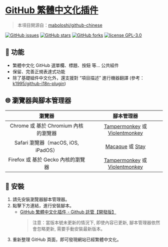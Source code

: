 # [GitHub 繁體中文化插件][project-url]

> 本項目開源自：[maboloshi/github-chinese](https://github.com/maboloshi/github-chinese)

  [![GitHub issues][issues-image]][issues-url]
  [![GitHub stars][stars-image]][stars-url]
  [![GitHub forks][forks-image]][forks-url]
  [![license GPL-3.0][license-image]][license-url]

## 🚩 功能

- 繁體中文化 GitHub 選單欄、標題、按鈕 等... 公共組件
- 保留、完善正規表達式功能
- 除了基礎組件中文化外，還支援對 “項目描述” 進行機器翻譯 (參考：[k1995/github-i18n-plugin](https://github.com/k1995/github-i18n-plugin))

## 🌐 瀏覽器與腳本管理器

瀏覽器                              | 腳本管理器
:---------------------------------: | :---------: 
Chrome 或 基於 Chromium 內核的瀏覽器 | [Tampermonkey][Tampermonkey] 或 [Violentmonkey][Violentmonkey]
Safari 瀏覽器（macOS, iOS, iPadOS）  | [Macaque][Macaque] 或 [Stay][Stay]
Firefox 或 基於 Gecko 內核的瀏覽器   | [Tampermonkey][Tampermonkey] 或 [Violentmonkey][Violentmonkey]

## 💽 安裝

1. 請先安裝瀏覽器腳本管理器。
3. 點擊下方連結，進行安裝腳本。
    - [GitHub 繁體中文化插件 - Github 託管【開發版】][main.user.js]
        > 注意：當版本號未更新的情況下, 即使內容已更新, 腳本管理器依然會忽略更新, 需要手動安裝最新版本。
4. 重新整理 GitHub 頁面，即可發現網站已經繁體中文化。

[project-url]: https://github.com/LaiYueTing/Github-zh_TW "GitHub 繁體中文化插件"

[issues-url]: https://github.com/LaiYueTing/Github-zh_TW/issues "議題"
[issues-image]: https://img.shields.io/github/issues/LaiYueTing/Github-zh_TW?style=flat-square&logo=github&label=Issue

[stars-url]: https://github.com/LaiYueTing/Github-zh_TW/stargazers "星標"
[stars-image]: https://img.shields.io/github/stars/LaiYueTing/Github-zh_TW?style=flat-square&logo=github&label=Star

[forks-url]: https://github.com/LaiYueTing/Github-zh_TW/network "復刻"
[forks-image]: https://img.shields.io/github/forks/LaiYueTing/Github-zh_TW?style=flat-square&logo=github&label=Fork

[license-url]: https://opensource.org/licenses/GPL-3.0  "許可證"
[license-image]: https://img.shields.io/github/license/LaiYueTing/Github-zh_TW?style=flat-square&logo=github&label=License

[Tampermonkey]: https://tampermonkey.net/ "Tampermonkey"
[Violentmonkey]: https://violentmonkey.github.io/ "暴力猴"
[Macaque]: https://macaque.app/ "獼猴"
[Stay]: https://apps.apple.com/tw/app/stay-for-safari-%E7%80%8F%E8%A6%BD%E5%99%A8%E4%BC%B4%E4%BE%B6/id1591620171 "Stay"

[main.user.js]: https://github.com/LaiYueTing/GitHub-zh_TW/raw/main/main.user.js "GitHub 繁體中文化插件 - GitHub 託管"